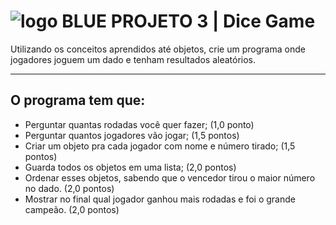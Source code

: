 # ![logo BLUE](https://i.ibb.co/sHBwqxz/BLUE.gif "BLUE") **PROJETO 3** |  Dice Game  

Utilizando os conceitos aprendidos até objetos, crie um programa onde jogadores joguem um dado e tenham resultados aleatórios.

---

## O programa tem que:

+ Perguntar quantas rodadas você quer fazer; (1,0 ponto)
+ Perguntar quantos jogadores vão jogar; (1,5 pontos)
+ Criar um objeto pra cada jogador com nome e número tirado; (1,5 pontos)
+ Guarda todos os objetos em uma lista; (2,0 pontos)
+ Ordenar esses objetos, sabendo que o vencedor tirou o maior número
no dado. (2,0 pontos)
+ Mostrar no final qual jogador ganhou mais rodadas e foi o grande
campeão. (2,0 pontos)